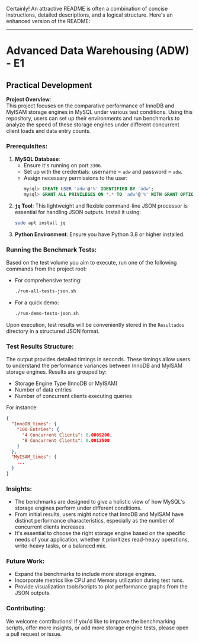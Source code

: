 Certainly! An attractive README is often a combination of concise instructions, detailed descriptions, and a logical structure. Here's an enhanced version of the README:

---

# Advanced Data Warehousing (ADW) - E1
## Practical Development

**Project Overview**:  
This project focuses on the comparative performance of InnoDB and MyISAM storage engines in MySQL under various test conditions. Using this repository, users can set up their environments and run benchmarks to analyze the speed of these storage engines under different concurrent client loads and data entry counts.

### Prerequisites:

1. **MySQL Database**:
    - Ensure it's running on port `3306`.
    - Set up with the credentials: username = `adw` and password = `adw`.
    - Assign necessary permissions to the user:
      ```sql
      mysql> CREATE USER 'adw'@'%' IDENTIFIED BY 'adw';
      mysql> GRANT ALL PRIVILEGES ON *.* TO 'adw'@'%' WITH GRANT OPTION;
      ```
2. **`jq` Tool**: This lightweight and flexible command-line JSON processor is essential for handling JSON outputs. Install it using:
    ```bash
    sudo apt install jq
    ```
3. **Python Environment**: Ensure you have Python 3.8 or higher installed.

### Running the Benchmark Tests:

Based on the test volume you aim to execute, run one of the following commands from the project root:

- For comprehensive testing:
    ```bash
    ./run-all-tests-json.sh
    ```

- For a quick demo:
    ```bash
    ./run-demo-tests-json.sh
    ```

Upon execution, test results will be conveniently stored in the `Resultados` directory in a structured JSON format.

### Test Results Structure:

The output provides detailed timings in seconds. These timings allow users to understand the performance variances between InnoDB and MyISAM storage engines. Results are grouped by:
- Storage Engine Type (InnoDB or MyISAM)
- Number of data entries
- Number of concurrent clients executing queries

For instance:
```json
{
  "InnoDB_times": {
    "100 Entries": {
      "4 Concurrent Clients": 0.0009200,
      "8 Concurrent Clients": 0.0012500
    }
  },
  "MyISAM_times": {
    ...
  }
}
```

### Insights:
- The benchmarks are designed to give a holistic view of how MySQL's storage engines perform under different conditions.
- From initial results, users might notice that InnoDB and MyISAM have distinct performance characteristics, especially as the number of concurrent clients increases.
- It's essential to choose the right storage engine based on the specific needs of your application, whether it prioritizes read-heavy operations, write-heavy tasks, or a balanced mix.

### Future Work:
- Expand the benchmarks to include more storage engines.
- Incorporate metrics like CPU and Memory utilization during test runs.
- Provide visualization tools/scripts to plot performance graphs from the JSON outputs.

### Contributing:
We welcome contributions! If you'd like to improve the benchmarking scripts, offer more insights, or add more storage engine tests, please open a pull request or issue.
